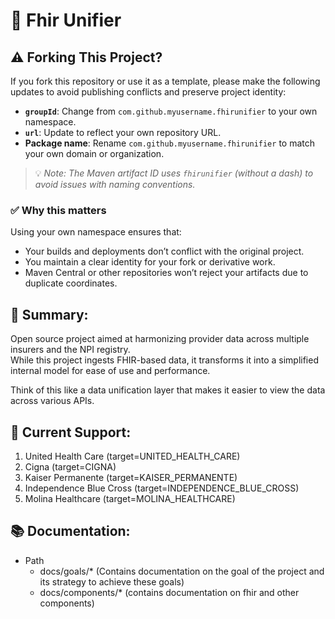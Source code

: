 # 🚀 Fhir Unifier

## ⚠️ Forking This Project?

If you fork this repository or use it as a template, please make the following updates to avoid publishing conflicts and preserve project identity:

- **`groupId`**: Change from `com.github.myusername.fhirunifier` to your own namespace.
- **`url`**: Update to reflect your own repository URL.
- **Package name**: Rename `com.github.myusername.fhirunifier` to match your own domain or organization.

> 💡 _Note: The Maven artifact ID uses `fhirunifier` (without a dash) to avoid issues with naming conventions._


### ✅ Why this matters

Using your own namespace ensures that:

- Your builds and deployments don’t conflict with the original project.
- You maintain a clear identity for your fork or derivative work.
- Maven Central or other repositories won’t reject your artifacts due to duplicate coordinates.




## 📖 Summary:
Open source project aimed at harmonizing provider data across multiple insurers and the NPI registry. <br>
While this project ingests FHIR-based data, it transforms it into a simplified internal model for ease of use and performance.<br>

Think of this like a data unification layer that makes it easier to view the data across various APIs. <br>

## 🎯 Current Support:

1. United Health Care (target=UNITED_HEALTH_CARE)
2. Cigna (target=CIGNA)
3. Kaiser Permanente (target=KAISER_PERMANENTE)
4. Independence Blue Cross (target=INDEPENDENCE_BLUE_CROSS)
5. Molina Healthcare (target=MOLINA_HEALTHCARE)

## 📚 Documentation:

- Path
  - docs/goals/* (Contains documentation on the goal of the project and its strategy to achieve these goals)
  - docs/components/* (contains documentation on fhir and other components)

